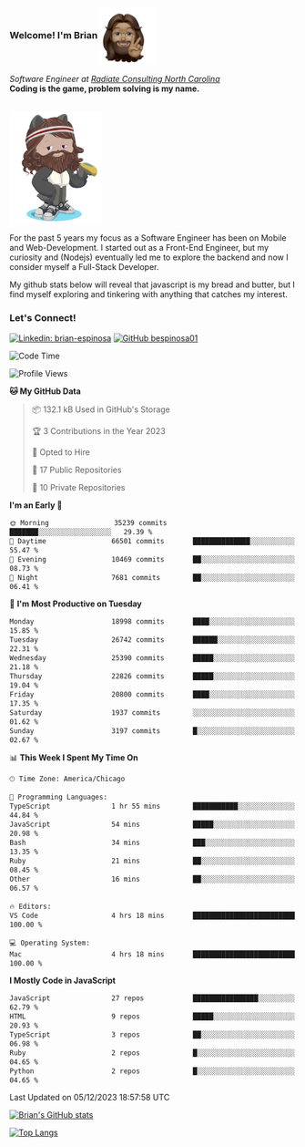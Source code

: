 ###  Welcome! I'm Brian <img align="center" src="https://github.com/bespinosa01/bespinosa01/blob/main/assets/peace-animoji.png" height="100" /></h2>
<p><em>Software Engineer at <a href="https://www.radiateconsulting.coop/north-carolina-tech-coop">Radiate Consulting North Carolina</a>
 <br/>
<!-- </br>Developer Consultant at <a href="https://codethedream.org/">Code The Dream</a> -->
</em> <b>Coding is the game, problem solving is my name.</b></p>

<br/>


 <img align="center" src="https://github.com/bespinosa01/bespinosa01/blob/main/assets/octo-me.png" height="200" /> 
 <p>
 For the past 5 years my focus as a Software Engineer has been on Mobile and Web-Development. I started out as a Front-End Engineer, but my curiosity and (Nodejs) eventually led me to explore the backend and now I consider myself a Full-Stack Developer.
</p>
<p>
 My github stats below will reveal that javascript is my bread and butter, but I find myself exploring and tinkering with anything that catches my interest. 
 </p>
 
 
### Let's Connect!

[![Linkedin: brian-espinosa](https://img.shields.io/badge/-brian--espinosa-blue?style=flat-square&logo=Linkedin&logoColor=white&link=https://www.linkedin.com/in/brian-espinosa/)](https://www.linkedin.com/in/brian-espinosa/)
[![GitHub bespinosa01](https://img.shields.io/github/followers/bespinosa01?label=follow&style=social)](https://github.com/bespinosa01)



<!--START_SECTION:waka-->
![Code Time](http://img.shields.io/badge/Code%20Time-1%2C395%20hrs%2044%20mins-blue)

![Profile Views](http://img.shields.io/badge/Profile%20Views-0-blue)

**🐱 My GitHub Data** 

> 📦 132.1 kB Used in GitHub's Storage 
 > 
> 🏆 3 Contributions in the Year 2023
 > 
> 💼 Opted to Hire
 > 
> 📜 17 Public Repositories 
 > 
> 🔑 10 Private Repositories 
 > 
**I'm an Early 🐤** 

```text
🌞 Morning                35239 commits       ███████░░░░░░░░░░░░░░░░░░   29.39 % 
🌆 Daytime                66501 commits       ██████████████░░░░░░░░░░░   55.47 % 
🌃 Evening                10469 commits       ██░░░░░░░░░░░░░░░░░░░░░░░   08.73 % 
🌙 Night                  7681 commits        ██░░░░░░░░░░░░░░░░░░░░░░░   06.41 % 
```
📅 **I'm Most Productive on Tuesday** 

```text
Monday                   18998 commits       ████░░░░░░░░░░░░░░░░░░░░░   15.85 % 
Tuesday                  26742 commits       ██████░░░░░░░░░░░░░░░░░░░   22.31 % 
Wednesday                25390 commits       █████░░░░░░░░░░░░░░░░░░░░   21.18 % 
Thursday                 22826 commits       █████░░░░░░░░░░░░░░░░░░░░   19.04 % 
Friday                   20800 commits       ████░░░░░░░░░░░░░░░░░░░░░   17.35 % 
Saturday                 1937 commits        ░░░░░░░░░░░░░░░░░░░░░░░░░   01.62 % 
Sunday                   3197 commits        █░░░░░░░░░░░░░░░░░░░░░░░░   02.67 % 
```


📊 **This Week I Spent My Time On** 

```text
🕑︎ Time Zone: America/Chicago

💬 Programming Languages: 
TypeScript               1 hr 55 mins        ███████████░░░░░░░░░░░░░░   44.84 % 
JavaScript               54 mins             █████░░░░░░░░░░░░░░░░░░░░   20.98 % 
Bash                     34 mins             ███░░░░░░░░░░░░░░░░░░░░░░   13.35 % 
Ruby                     21 mins             ██░░░░░░░░░░░░░░░░░░░░░░░   08.45 % 
Other                    16 mins             ██░░░░░░░░░░░░░░░░░░░░░░░   06.57 % 

🔥 Editors: 
VS Code                  4 hrs 18 mins       █████████████████████████   100.00 % 

💻 Operating System: 
Mac                      4 hrs 18 mins       █████████████████████████   100.00 % 
```

**I Mostly Code in JavaScript** 

```text
JavaScript               27 repos            ████████████████░░░░░░░░░   62.79 % 
HTML                     9 repos             █████░░░░░░░░░░░░░░░░░░░░   20.93 % 
TypeScript               3 repos             ██░░░░░░░░░░░░░░░░░░░░░░░   06.98 % 
Ruby                     2 repos             █░░░░░░░░░░░░░░░░░░░░░░░░   04.65 % 
Python                   2 repos             █░░░░░░░░░░░░░░░░░░░░░░░░   04.65 % 
```




 Last Updated on 05/12/2023 18:57:58 UTC
<!--END_SECTION:waka-->


<!--  Github STATS -->
[![Brian's GitHub stats](https://github-readme-stats.vercel.app/api?username=bespinosa01&hide=stars,contribs&count_private=true&show_icons=true)](https://github.com/anuraghazra/github-readme-stats)

[![Top Langs](https://github-readme-stats.vercel.app/api/top-langs/?username=bespinosa01&layout=compact)](https://github.com/anuraghazra/github-readme-stats)



<!--
**bespinosa01/bespinosa01** is a ✨ _special_ ✨ repository because its `README.md` (this file) appears on your GitHub profile.

Here are some ideas to get you started:

- 🔭 I’m currently working on ...
- 🌱 I’m currently learning ...
- 👯 I’m looking to collaborate on ...
- 🤔 I’m looking for help with ...
- 💬 Ask me about ...
- 📫 How to reach me: ...
- 😄 Pronouns: ...
- ⚡ Fun fact: ...
-->
